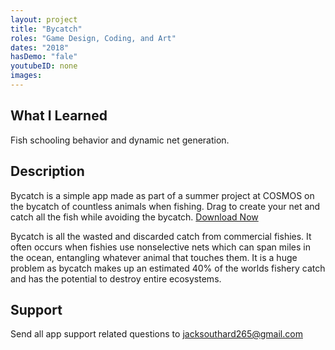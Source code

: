 ```yaml
---
layout: project
title: "Bycatch"
roles: "Game Design, Coding, and Art"
dates: "2018"
hasDemo: "fale"
youtubeID: none
images:
---
```


## What I Learned
Fish schooling behavior and dynamic net generation.

## Description

Bycatch is a simple app made as part of a summer project at COSMOS on the bycatch of countless animals when fishing. Drag to create your net and catch all the fish while avoiding the bycatch. [Download Now](https://itunes.apple.com/us/app/bycatch/id1415541807?ls=1&mt=8)

Bycatch is all the wasted and discarded catch from commercial fishies. It often occurs when fishies use nonselective nets which can span miles in the ocean, entangling whatever animal that touches them. It is a huge problem as bycatch makes up an estimated 40% of the worlds fishery catch and has the potential to destroy entire ecosystems.

## Support

Send all app support related questions to jacksouthard265@gmail.com
